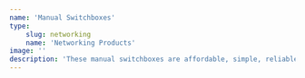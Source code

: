 ```yaml
---
name: 'Manual Switchboxes'
type:
    slug: networking
    name: 'Networking Products'
image: ''
description: 'These manual switchboxes are affordable, simple, reliable and built to last. We have them for switching between monitors, networks, telephone lines or shared printers.'
---
```

